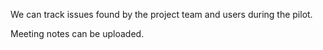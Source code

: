 We can track issues found by the project team and users during the pilot.

Meeting notes can be uploaded.
